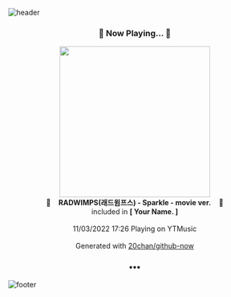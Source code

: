 ![header](https://capsule-render.vercel.app/api?type=wave&height=170&section=header&text=Hi.%20I'm%20SHIFT&fontColor=090707&fontAlignX=45&fontAlignY=65&fontSize=100)

<h3 align="center">🎵 Now Playing... 🎵</h3>
<p align="center">
  <a href="https://music.youtube.com/watch?v=-J9FuvPmMoI">
    <img width="300" src="https://lh3.googleusercontent.com/di0TA3wBJlAzOoryavP6uzWvpi8Qf2qi0mbiSZt8UrHotSTpLeMl9Rhx3JJaBqvll79qP-ObqZQXBR4">
  </a>
  <br>
  🎵&nbsp&nbsp&nbsp <b>RADWIMPS(래드윔프스) - Sparkle - movie ver.</b> &nbsp&nbsp&nbsp🎵
  <br>
  included in <b>[ Your Name. ]</b>
  
  <br />
  <br />
  11/03/2022 17:26 Playing on YTMusic
  <br />
  <br />
  Generated with <a href="https://github.com/20chan/github-now">20chan/github-now</a>
</p>

<h3 align="center">•••</h3>

![footer](https://capsule-render.vercel.app/api?type=wave&height=150&section=footer)
